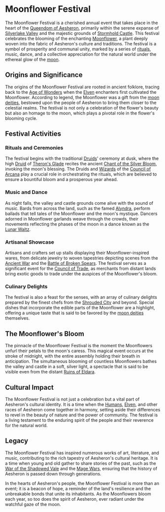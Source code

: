 # Moonflower Festival

The Moonflower Festival is a cherished annual event that takes place in the heart of the [Queendom of Aesheron](Queendom%20of%20Aesheron.md), primarily within the serene expanse of [Silverlake Valley](Silverlake%20Valley.md) and the majestic grounds of [Stormhold Castle](Stormhold%20Castle.md). This festival celebrates the blooming of the enchanting [Moonflower](Moonflower.md), a plant deeply woven into the fabric of Aesheron's culture and traditions. The festival is a symbol of prosperity and communal unity, marked by a series of [rituals](Rituals.md), music, dance, and a collective appreciation for the natural world under the ethereal glow of the [moon](Moon.md).

## Origins and Significance

The origins of the Moonflower Festival are rooted in ancient folklore, tracing back to the [Age of Wonders](Age%20of%20Wonders.md) when the [Elven](Elven.md) enchanters first cultivated the Moonflower. According to legend, the Moonflower was a gift from the [moon deities](Moon%20Deities.md), bestowed upon the people of Aesheron to bring them closer to the celestial realms. The festival is not only a celebration of the flower's beauty but also an homage to the moon, which plays a pivotal role in the flower's blooming cycle.

## Festival Activities

### Rituals and Ceremonies

The festival begins with the traditional [Druids](Druids.md)' ceremony at dusk, where the high [Druid](Druid.md) of [Theron's Glade](Theron'S%20Glade.md) recites the ancient [Chant of the Silver Bloom](Chant%20of%20the%20Silver%20Bloom.md), invoking the moon's blessing. The Druids and [Wizards](Wizards.md) of the [Council of Arcana](Council%20of%20Arcana.md) play a crucial role in orchestrating the rituals, which are believed to ensure a bountiful bloom and a prosperous year ahead.

### Music and Dance

As night falls, the valley and castle grounds come alive with the sound of music. Bards from across the land, such as the famed [Alyndra](Alyndra.md), perform ballads that tell tales of the Moonflower and the moon's mystique. Dancers adorned in Moonflower garlands weave through the crowds, their movements reflecting the phases of the moon in a dance known as the [Lunar Waltz](Lunar%20Waltz.md).

### Artisanal Showcase

Artisans and crafters set up stalls displaying their Moonflower-inspired wares, from delicate jewelry to woven tapestries depicting scenes from the [Ancient War](Ancient%20War.md) and the [Battle of Broken Spears](Battle%20of%20Broken%20Spears.md). The festival serves as a significant event for the [Council of Trade](Council%20of%20Trade.md), as merchants from distant lands bring exotic goods to trade under the auspices of the Moonflower's bloom.

### Culinary Delights

The festival is also a feast for the senses, with an array of culinary delights prepared by the finest chefs from the [Shrouded City](Shrouded%20City.md) and beyond. Special dishes that incorporate the edible parts of the Moonflower are a highlight, offering a unique taste that is said to be favored by the [moon deities](Moon%20Deities.md) themselves.

## The Moonflower's Bloom

The pinnacle of the Moonflower Festival is the moment the Moonflowers unfurl their petals to the moon's caress. This magical event occurs at the stroke of midnight, with the entire assembly holding their breath in anticipation. The simultaneous blooming of countless Moonflowers bathes the valley and castle in a soft, silver light, a spectacle that is said to be visible even from the distant [Ruins of Eldara](Ruins%20of%20Eldara.md).

## Cultural Impact

The Moonflower Festival is not just a celebration but a vital part of Aesheron's cultural identity. It is a time when the [Humans](Humans.md), [Elven](Elven.md), and other races of Aesheron come together in harmony, setting aside their differences to revel in the beauty of nature and the power of community. The festival is a living testament to the enduring spirit of the people and their reverence for the natural world.

## Legacy

The Moonflower Festival has inspired numerous works of art, literature, and music, contributing to the rich tapestry of Aesheron's cultural heritage. It is a time when young and old gather to share stories of the past, such as the [War of the Shadowed Vale](War%20of%20the%20Shadowed%20Vale.md) and the [Mage Wars](Mage%20Wars.md), ensuring that the history of Aesheron is passed down through generations.

In the hearts of Aesheron's people, the Moonflower Festival is more than an event; it is a beacon of hope, a reminder of the land's resilience and the unbreakable bonds that unite its inhabitants. As the Moonflowers bloom each year, so too does the spirit of Aesheron, ever radiant under the watchful gaze of the moon.